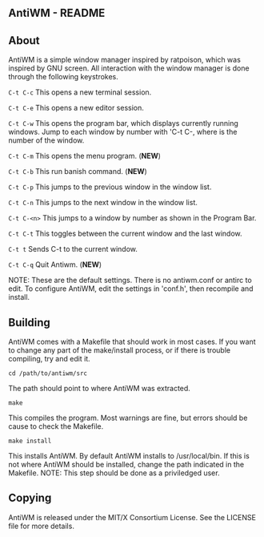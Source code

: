 AntiWM - README
---------------------

About
---------
AntiWM is a simple window manager inspired by ratpoison, which was inspired by GNU screen.
All interaction with the window manager is done through the following keystrokes.

`C-t C-c`
This opens a new terminal session.

`C-t C-e`
This opens a new editor session.

`C-t C-w`
This opens the program bar, which displays currently running windows.
Jump to each window by number with 'C-t C-<n>, where <n> is the number of the window.

`C-t C-m`
This opens the menu program.  (**NEW**)

`C-t C-b`
This run banish command. (**NEW**)

`C-t C-p`
This jumps to the previous window in the window list.

`C-t C-n`
This jumps to the next window in the window list.

`C-t C-<n>`
This jumps to a window by number as shown in the Program Bar.

`C-t C-t`
This toggles between the current window and the last window.

`C-t t`
Sends C-t to the current window.

`C-t C-q`
Quit Antiwm. (**NEW**)

NOTE: These are the default settings. There is no antiwm.conf or antirc to edit.
To configure AntiWM, edit the settings in 'conf.h', then recompile and install.

Building
--------
AntiWM comes with a Makefile that should work in most cases.
If you want to change any part of the make/install process, or if there is trouble compiling, try and edit it.

    cd /path/to/antiwm/src

The path should point to where AntiWM was extracted.

    make

This compiles the program.
Most warnings are fine, but errors should be cause to check the Makefile.

    make install

This installs AntiWM.
By default AntiWM installs to /usr/local/bin.
If this is not where AntiWM should be installed, change the path indicated in the Makefile.
NOTE: This step should be done as a priviledged user.

Copying
-------
AntiWM is released under the MIT/X Consortium License.
See the LICENSE file for more details.

